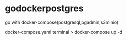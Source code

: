 # godockerpostgres
go with docker-compose(postgresql,pgadmin,s3minio)

docker-compose.yaml
terminal > docker-compose up -d
